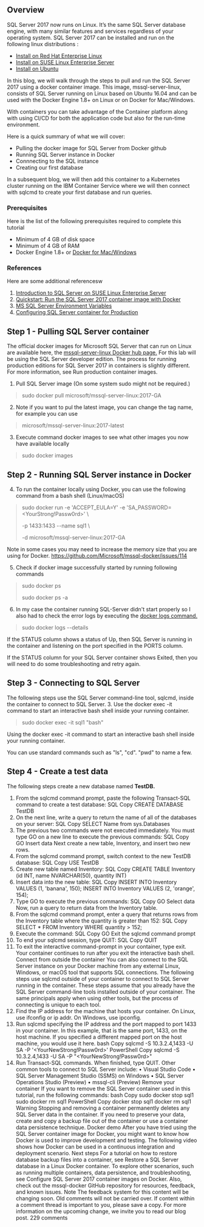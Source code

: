 
## Overview
SQL Server 2017 now runs on Linux. It’s the same SQL Server database engine, with many similar features and services regardless of your operating system. SQL Server 2017 can be installed and run on the following linux distributions :
- [Install on Red Hat Enterprise Linux](https://docs.microsoft.com/en-us/sql/linux/quickstart-install-connect-red-hat?view=sql-server-2017)
- [Install on SUSE Linux Enterprise Server](https://docs.microsoft.com/en-us/sql/linux/quickstart-install-connect-suse?view=sql-server-2017)
- [Install on Ubuntu](https://docs.microsoft.com/en-us/sql/linux/quickstart-install-connect-ubuntu?view=sql-server-2017)

In this blog, we will walk through the steps to pull and run the SQL Server 2017 using a docker container image. This image, mssql-server-linux, consists of SQL Server running on Linux based on Ubuntu 16.04 and can be used with the Docker Engine 1.8+ on Linux or on Docker for Mac/Windows.

With containers you can take advantage of the Container platform along with using CI/CD for both the application code but also for the run-time environment.

Here is a quick summary of what we will cover:
- Pulling the docker image for SQL Server from Docker github
- Running SQL Server instance in Docker
- Connnecting to the SQL instance
- Creating our first database

In a subsequent blog, we will then add this container to a Kubernetes cluster running on the IBM Container Service where we will then connect with sqlcmd to create your first database and run queries.

### Prerequisites

Here is the list of the following prerequisites required to complete this tutorial
-	Minimum of 4 GB of disk space
- Minimum of 4 GB of RAM
-	Docker Engine 1.8+ or [Docker for Mac/Windows](https://docs.docker.com/install/)

### References
Here are some additional referencesw
1. [Introduction to SQL Server on SUSE Linux Enterprise Server](https://suse.lookbookhq.com/sql-server-on-suse-linux/introduction-webinar?campaign_description=FY18%20May%20Global%20Demand%20Generation%20Advertising%20online%20SEMPPC%20Digital%20Transformation&campaign_id=GSDGNIT32475&gclid=EAIaIQobChMI8OD-78qN3QIVl4jICh1p5Ad6EAAYASAAEgJ_qPD_BwE)
2. [Quickstart: Run the SQL Server 2017 container image with Docker](https://docs.microsoft.com/en-us/sql/linux/quickstart-install-connect-docker?view=sql-server-2017)
3. [MS SQL Server Environment Variables](https://docs.microsoft.com/en-us/sql/linux/sql-server-linux-configure-environment-variables?view=sql-server-2017)
4. [Configuring SQL Server container for Production](https://docs.microsoft.com/en-us/sql/linux/sql-server-linux-configure-docker?view=sql-server-2017)

## Step 1 - Pulling SQL Server container
The official docker images for Microsoft SQL Server that can run on Linux are available here, the [mssql-server-linux Docker hub page.](https://hub.docker.com/r/microsoft/mssql-server-linux/tags/)
For this lab will be using the SQL Server developer edition. The process for running production editions for SQL Server 2017 in containers is slightly different. For more information, see Run production container images.
1.	Pull SQL Server image (On some system sudo might not be required.)
>
> sudo docker pull microsoft/mssql-server-linux:2017-GA
>
2.	Note if you want to pul the latest image, you can change the tag name, for example you can use
> microsoft/mssql-server-linux:2017-latest


3.	Execute command docker images to see what other images you now have available locally
>
> sudo docker images
>

## Step 2 - Running SQL Server instance in Docker

4.	To run the container locally using Docker, you can use the following command from a bash shell (Linux/macOS)
>
> sudo docker run -e 'ACCEPT_EULA=Y' -e 'SA_PASSWORD=<YourStrong!Passw0rd>' \
>
> -p 1433:1433 --name sql1 \
>
> -d microsoft/mssql-server-linux:2017-GA

Note in some cases you may need to increase the memory size that you are using for Docker.
https://github.com/Microsoft/mssql-docker/issues/114

5. Check if docker image successfully started by running following commands
> sudo docker ps
>
> sudo docker ps -a


6. In my case the container running SQL-Server didn't start properly so I also had to check the error logs by executing the [docker logs command.](https://docs.docker.com/engine/reference/commandline/logs/)
>
> sudo docker logs --details <container-id>
>

If the STATUS column shows a status of Up, then SQL Server is running in the container and listening on the port specified in the PORTS column.

If the STATUS column for your SQL Server container shows Exited, then you will need to do some troubleshooting and retry again.

## Step 3 - Connecting to SQL Server

The following steps use the SQL Server command-line tool, sqlcmd, inside the container to connect to SQL Server.
3.	Use the docker exec -it command to start an interactive bash shell inside your running container.
   > sudo docker exec -it sql1 "bash"

  Using the docker exec -it command to start an interactive bash shell inside your running container.

  You can use standard commands such as "ls", "cd". "pwd" to name a few.


   ## Step 4 - Create a test data
   The following steps create a new database named **TestDB.**
   1.	From the sqlcmd command prompt, paste the following Transact-SQL command to create a test database:
   SQL Copy
   CREATE DATABASE TestDB
   2.	On the next line, write a query to return the name of all of the databases on your server:
   SQL Copy
   SELECT Name from sys.Databases
   3.	The previous two commands were not executed immediately. You must type GO on a new line to execute the previous commands:
   SQL Copy
   GO
   Insert data
   Next create a new table, Inventory, and insert two new rows.
   1.	From the sqlcmd command prompt, switch context to the new TestDB database:
   SQL Copy
   USE TestDB
   2.	Create new table named Inventory:
   SQL Copy
   CREATE TABLE Inventory (id INT, name NVARCHAR(50), quantity INT)
   3.	Insert data into the new table:
   SQL Copy
   INSERT INTO Inventory VALUES (1, 'banana', 150); INSERT INTO Inventory VALUES (2, 'orange', 154);
   4.	Type GO to execute the previous commands:
   SQL Copy
   GO
   Select data
   Now, run a query to return data from the Inventory table.
   1.	From the sqlcmd command prompt, enter a query that returns rows from the Inventory table where the quantity is greater than 152:
   SQL Copy
   SELECT * FROM Inventory WHERE quantity > 152;
   2.	Execute the command:
   SQL Copy
   GO
   Exit the sqlcmd command prompt
   1.	To end your sqlcmd session, type QUIT:
   SQL Copy
   QUIT
   2.	To exit the interactive command-prompt in your container, type exit. Your container continues to run after you exit the interactive bash shell.
   Connect from outside the container
   You can also connect to the SQL Server instance on your Docker machine from any external Linux, Windows, or macOS tool that supports SQL connections.
   The following steps use sqlcmd outside of your container to connect to SQL Server running in the container. These steps assume that you already have the SQL Server command-line tools installed outside of your container. The same principals apply when using other tools, but the process of connecting is unique to each tool.
   1.	Find the IP address for the machine that hosts your container. On Linux, use ifconfig or ip addr. On Windows, use ipconfig.
   2.	Run sqlcmd specifying the IP address and the port mapped to port 1433 in your container. In this example, that is the same port, 1433, on the host machine. If you specified a different mapped port on the host machine, you would use it here.
   bash Copy
   sqlcmd -S 10.3.2.4,1433 -U SA -P '<YourNewStrong!Passw0rd>'
   PowerShell Copy
   sqlcmd -S 10.3.2.4,1433 -U SA -P "<YourNewStrong!Passw0rd>"
   3.	Run Transact-SQL commands. When finished, type QUIT.
   Other common tools to connect to SQL Server include:
   •	Visual Studio Code
   •	SQL Server Management Studio (SSMS) on Windows
   •	SQL Server Operations Studio (Preview)
   •	mssql-cli (Preview)
   Remove your container
   If you want to remove the SQL Server container used in this tutorial, run the following commands:
   bash Copy
   sudo docker stop sql1
   sudo docker rm sql1
   PowerShell Copy
   docker stop sql1
   docker rm sql1
   Warning
   Stopping and removing a container permanently deletes any SQL Server data in the container. If you need to preserve your data, create and copy a backup file out of the container or use a container data persistence technique.
   Docker demo
   After you have tried using the SQL Server container image for Docker, you might want to know how Docker is used to improve development and testing. The following video shows how Docker can be used in a continuous integration and deployment scenario.
   Next steps
   For a tutorial on how to restore database backup files into a container, see Restore a SQL Server database in a Linux Docker container. To explore other scenarios, such as running multiple containers, data persistence, and troubleshooting, see Configure SQL Server 2017 container images on Docker.
   Also, check out the mssql-docker GitHub repository for resources, feedback, and known issues.
   Note
   The feedback system for this content will be changing soon. Old comments will not be carried over. If content within a comment thread is important to you, please save a copy. For more information on the upcoming change, we invite you to read our blog post.
   229 comments
